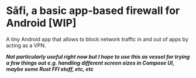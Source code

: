 # Sāfi, a basic app-based firewall for Android [WIP]
A tiny Android app that allows to block network traffic in and out of apps by acting as a VPN.

***Not particularly useful right now but I hope to use this as vessel for trying a few things out e.g. handling different screen sizes in Compose UI, maybe some Rust FFI stuff, etc, etc***